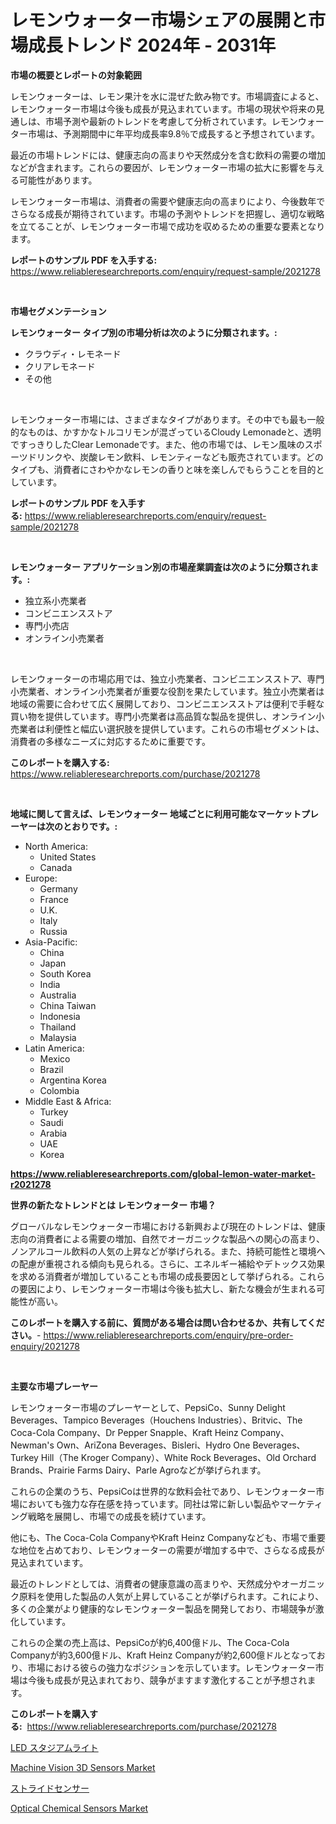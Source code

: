 <p><h1>レモンウォーター市場シェアの展開と市場成長トレンド 2024年 - 2031年</h1></p><p><strong>市場の概要とレポートの対象範囲</strong></p>
<p><p>レモンウォーターは、レモン果汁を水に混ぜた飲み物です。市場調査によると、レモンウォーター市場は今後も成長が見込まれています。市場の現状や将来の見通しは、市場予測や最新のトレンドを考慮して分析されています。レモンウォーター市場は、予測期間中に年平均成長率9.8％で成長すると予想されています。</p><p>最近の市場トレンドには、健康志向の高まりや天然成分を含む飲料の需要の増加などが含まれます。これらの要因が、レモンウォーター市場の拡大に影響を与える可能性があります。</p><p>レモンウォーター市場は、消費者の需要や健康志向の高まりにより、今後数年でさらなる成長が期待されています。市場の予測やトレンドを把握し、適切な戦略を立てることが、レモンウォーター市場で成功を収めるための重要な要素となります。</p></p>
<p><strong>レポートのサンプル PDF を入手する:</strong> <a href="https://www.reliableresearchreports.com/enquiry/request-sample/2021278">https://www.reliableresearchreports.com/enquiry/request-sample/2021278</a></p>
<p>&nbsp;</p>
<p><strong>市場セグメンテーション</strong></p>
<p><strong>レモンウォーター タイプ別の市場分析は次のように分類されます。:</strong></p>
<p><ul><li>クラウディ・レモネード</li><li>クリアレモネード</li><li>その他</li></ul></p>
<p>&nbsp;</p>
<p><p>レモンウォーター市場には、さまざまなタイプがあります。その中でも最も一般的なものは、かすかなトルコリモンが混ざっているCloudy Lemonadeと、透明ですっきりしたClear Lemonadeです。また、他の市場では、レモン風味のスポーツドリンクや、炭酸レモン飲料、レモンティーなども販売されています。どのタイプも、消費者にさわやかなレモンの香りと味を楽しんでもらうことを目的としています。</p></p>
<p><strong>レポートのサンプル PDF を入手する:</strong>&nbsp;<a href="https://www.reliableresearchreports.com/enquiry/request-sample/2021278">https://www.reliableresearchreports.com/enquiry/request-sample/2021278</a></p>
<p>&nbsp;</p>
<p><strong> レモンウォーター アプリケーション別の市場産業調査は次のように分類されます。:</strong></p>
<p><ul><li>独立系小売業者</li><li>コンビニエンスストア</li><li>専門小売店</li><li>オンライン小売業者</li></ul></p>
<p>&nbsp;</p>
<p><p>レモンウォーターの市場応用では、独立小売業者、コンビニエンスストア、専門小売業者、オンライン小売業者が重要な役割を果たしています。独立小売業者は地域の需要に合わせて広く展開しており、コンビニエンスストアは便利で手軽な買い物を提供しています。専門小売業者は高品質な製品を提供し、オンライン小売業者は利便性と幅広い選択肢を提供しています。これらの市場セグメントは、消費者の多様なニーズに対応するために重要です。</p></p>
<p><strong>このレポートを購入する:</strong>&nbsp; <a href="https://www.reliableresearchreports.com/purchase/2021278">https://www.reliableresearchreports.com/purchase/2021278</a></p>
<p>&nbsp;</p>
<p><strong>地域に関して言えば、レモンウォーター 地域ごとに利用可能なマーケットプレーヤーは次のとおりです。:</strong></p>
<p><ul>
    <li>
        North America:
        <ul>
            <li>United States</li>
            <li>Canada</li>
        </ul>
    </li>
    <li>
        Europe:
        <ul>
            <li>Germany</li>
            <li>France</li>
            <li>U.K.</li>
            <li>Italy</li>
            <li>Russia</li>
        </ul>
    </li>
    <li>
        Asia-Pacific:
        <ul>
            <li>China</li>
            <li>Japan</li>
            <li>South Korea</li>
            <li>India</li>
            <li>Australia</li>
            <li>China Taiwan</li>
            <li>Indonesia</li>
            <li>Thailand</li>
            <li>Malaysia</li>
        </ul>
    </li>
    <li>
        Latin America:
        <ul>
            <li>Mexico</li>
            <li>Brazil</li>
            <li>Argentina Korea</li>
            <li>Colombia</li>
        </ul>
    </li>
    <li>
        Middle East & Africa:
        <ul>
            <li>Turkey</li>
            <li>Saudi</li>
            <li>Arabia</li>
            <li>UAE</li>
            <li>Korea</li>
        </ul>
    </li>
    </ul></p>
<p><strong><a href="https://www.reliableresearchreports.com/global-lemon-water-market-r2021278">https://www.reliableresearchreports.com/global-lemon-water-market-r2021278</a></strong>&nbsp;</p>
<p><strong>世界の新たなトレンドとは レモンウォーター 市場？</strong></p>
<p><p>グローバルなレモンウォーター市場における新興および現在のトレンドは、健康志向の消費者による需要の増加、自然でオーガニックな製品への関心の高まり、ノンアルコール飲料の人気の上昇などが挙げられる。また、持続可能性と環境への配慮が重視される傾向も見られる。さらに、エネルギー補給やデトックス効果を求める消費者が増加していることも市場の成長要因として挙げられる。これらの要因により、レモンウォーター市場は今後も拡大し、新たな機会が生まれる可能性が高い。</p></p>
<p><strong>このレポートを購入する前に、質問がある場合は問い合わせるか、共有してください。</strong>- <a href="https://www.reliableresearchreports.com/enquiry/pre-order-enquiry/2021278">https://www.reliableresearchreports.com/enquiry/pre-order-enquiry/2021278</a></p>
<p>&nbsp;</p>
<p><strong>主要な市場プレーヤー</strong></p>
<p><p>レモンウォーター市場のプレーヤーとして、PepsiCo、Sunny Delight Beverages、Tampico Beverages（Houchens Industries）、Britvic、The Coca-Cola Company、Dr Pepper Snapple、Kraft Heinz Company、Newman's Own、AriZona Beverages、Bisleri、Hydro One Beverages、Turkey Hill（The Kroger Company）、White Rock Beverages、Old Orchard Brands、Prairie Farms Dairy、Parle Agroなどが挙げられます。</p><p>これらの企業のうち、PepsiCoは世界的な飲料会社であり、レモンウォーター市場においても強力な存在感を持っています。同社は常に新しい製品やマーケティング戦略を展開し、市場での成長を続けています。</p><p>他にも、The Coca-Cola CompanyやKraft Heinz Companyなども、市場で重要な地位を占めており、レモンウォーターの需要が増加する中で、さらなる成長が見込まれています。</p><p>最近のトレンドとしては、消費者の健康意識の高まりや、天然成分やオーガニック原料を使用した製品の人気が上昇していることが挙げられます。これにより、多くの企業がより健康的なレモンウォーター製品を開発しており、市場競争が激化しています。</p><p>これらの企業の売上高は、PepsiCoが約6,400億ドル、The Coca-Cola Companyが約3,600億ドル、Kraft Heinz Companyが約2,600億ドルとなっており、市場における彼らの強力なポジションを示しています。レモンウォーター市場は今後も成長が見込まれており、競争がますます激化することが予想されます。</p></p>
<p><strong>このレポートを購入する:</strong>&nbsp;&nbsp;<a href="https://www.reliableresearchreports.com/purchase/2021278">https://www.reliableresearchreports.com/purchase/2021278</a></p>
<p><p><a href="https://github.com/TerrellConn/Market-Research-Report-List-1/blob/main/241897177858.md">LED スタジアムライト</a></p><p><a href="https://github.com/lataunyatinikmelvin59ilbd0dv/Market-Research-Report-List-2/blob/main/machine-vision-3d-sensors-market.md">Machine Vision 3D Sensors Market</a></p><p><a href="https://github.com/schmahlson/Market-Research-Report-List-1/blob/main/968817977857.md">ストライドセンサー</a></p><p><a href="https://github.com/arionmp/Market-Research-Report-List-3/blob/main/optical-chemical-sensors-market.md">Optical Chemical Sensors Market</a></p></p>